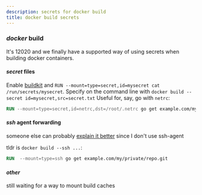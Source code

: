 ```yaml
---
description: secrets for docker build
title: docker build secrets
---
```


### _docker_ build

It's 12020 and we finally have a supported way of using secrets
when building docker containers.

#### _secret_ files

Enable [buildkit](https://docs.docker.com/develop/develop-images/build_enhancements/#new-docker-build-secret-information)
and `RUN --mount=type=secret,id=mysecret cat /run/secrets/mysecret`.
Specify on the command line with `docker build --secret id=mysecret,src=secret.txt`
Useful for, say, go with `netrc`:

```Dockerfile
RUN --mount=type=secret,id=netrc,dst=/root/.netrc go get example.com/my/private/repo
```

#### _ssh_ agent forwarding

someone else can probably [explain it better](https://medium.com/@tonistiigi/build-secrets-and-ssh-forwarding-in-docker-18-09-ae8161d066)
since I don't use ssh-agent

tldr is `docker build --ssh ...`:

```Dockerfile
RUN  --mount=type=ssh go get example.com/my/private/repo.git
```

#### _other_

still waiting for a way to mount build caches
